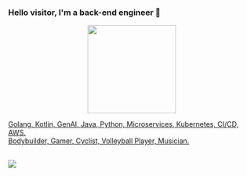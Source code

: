 ### Hello visitor, I'm a back-end engineer 👋

<div align="center">
  <a href="https://github.com/GustavoStingelin">
  <img height="180em" src="https://github-readme-stats.vercel.app/api?username=GustavoStingelin&show_icons=true&theme=dracula&include_all_commits=true&count_private=true"/>
</div>
  
  Golang, Kotlin, GenAI, Java, Python, Microservices, Kubernetes, CI/CD, AWS.
  </br>
  Bodybuilder, Gamer, Cyclist, Volleyball Player, Musician.

</div>
  </br>
<div> 
  <a href="https://www.linkedin.com/in/GustavoStingelin" target="_blank"><img src="https://img.shields.io/badge/-LinkedIn-%230077B5?style=for-the-badge&logo=linkedin&logoColor=white" target="_blank"></a> 
 
</div>
